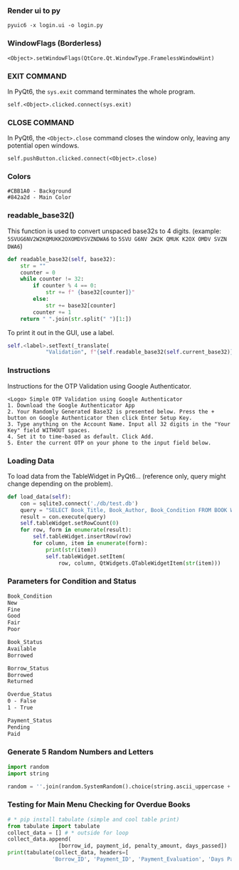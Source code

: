 ### Render ui to py
```
pyuic6 -x login.ui -o login.py
```
### WindowFlags (Borderless)
```
<Object>.setWindowFlags(QtCore.Qt.WindowType.FramelessWindowHint)
```
### EXIT COMMAND
In PyQt6, the `sys.exit` command terminates the whole program.
```
self.<Object>.clicked.connect(sys.exit)
```
### CLOSE COMMAND
In PyQt6, the `<Object>.close` command closes the window only, leaving any potential open windows.
```
self.pushButton.clicked.connect(<Object>.close)
```
### Colors
```
#CBB1A0 - Background
#842a2d - Main Color
```
### readable_base32()
This function is used to convert unspaced base32s to 4 digits. (example: `5SVUG6NV2W2KQMUKK2OXOMDVSVZNDWA6` to `5SVU G6NV 2W2K QMUK K2OX OMDV SVZN DWA6`)
```python
def readable_base32(self, base32):
    str = ""
    counter = 0
    while counter != 32:
        if counter % 4 == 0:
            str += f" {base32[counter]}"
        else:
            str += base32[counter]
        counter += 1
    return " ".join(str.split(" ")[1:])
```
To print it out in the GUI, use a label.
```py
self.<label>.setText(_translate(
            "Validation", f"{self.readable_base32(self.current_base32)}"))
```
### Instructions
Instructions for the OTP Validation using Google Authenticator.
```
<Logo> Simple OTP Validation using Google Authenticator
1. Download the Google Authenticator App
2. Your Randomly Generated Base32 is presented below. Press the + button on Google Authenticator then click Enter Setup Key.
3. Type anything on the Account Name. Input all 32 digits in the "Your Key" field WITHOUT spaces. 
4. Set it to time-based as default. Click Add.
5. Enter the current OTP on your phone to the input field below.
```
### Loading Data
To load data from the TableWidget in PyQt6... (reference only, query might change depending on the problem).
```py
def load_data(self):
    con = sqlite3.connect('./db/test.db')
    query = "SELECT Book_Title, Book_Author, Book_Condition FROM BOOK WHERE Book_Status = \"Available\";"
    result = con.execute(query)
    self.tableWidget.setRowCount(0)
    for row, form in enumerate(result):
        self.tableWidget.insertRow(row)
        for column, item in enumerate(form):
            print(str(item))
            self.tableWidget.setItem(
                row, column, QtWidgets.QTableWidgetItem(str(item)))
```
### Parameters for Condition and Status
```md
Book_Condition
New
Fine
Good
Fair
Poor

Book_Status
Available
Borrowed

Borrow_Status
Borrowed
Returned

Overdue_Status
0 - False
1 - True

Payment_Status
Pending
Paid
```
### Generate 5 Random Numbers and Letters
```py
import random
import string

random = ''.join(random.SystemRandom().choice(string.ascii_uppercase + string.digits) for _ in range(5))
```
### Testing for Main Menu Checking for Overdue Books
```py
# * pip install tabulate (simple and cool table print)
from tabulate import tabulate
collect_data = [] # * outside for loop
collect_data.append(
                [borrow_id, payment_id, penalty_amount, days_passed])
print(tabulate(collect_data, headers=[
              'Borrow_ID', 'Payment_ID', 'Payment_Evaluation', 'Days Passed']))
```